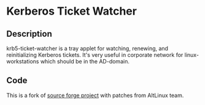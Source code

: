 # Kerberos Ticket Watcher

## Description

krb5-ticket-watcher is a tray applet for watching, renewing, and reinitializing Kerberos tickets.
It's very useful in corporate network for linux-workstations which should be in the AD-domain.

## Code

This is a fork of [source forge project](https://sourceforge.net/projects/krb5ticketwatch/) with patches from AltLinux team.

